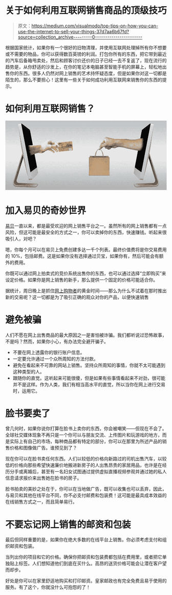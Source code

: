 # 关于如何利用互联网销售商品的顶级技巧

> 原文：<https://medium.com/visualmodo/top-tips-on-how-you-can-use-the-internet-to-sell-your-things-37d7aa6b67fd?source=collection_archive---------0----------------------->

根据国家统计，如果你有一个很好的旧物清理，并使用互联网处理掉所有你不想要或不需要的物品，你可以获得数百英镑的利润。打包你所有的东西，把它带到最近的汽车后备箱甩卖处，然后和顾客讨价还价的日子已经一去不复返了，现在流行的趋势是，从你舒适的沙发上，在你的笔记本电脑甚至智能手机的屏幕上，轻松地出售你的东西。很多人仍然对网上销售的艺术持怀疑态度，但是如果你对这一切都是陌生的，那么不要担心！这里有一些关于如何成功利用互联网来销售你的东西的提示。

# 如何利用互联网销售？

![](img/40fe43627c9f2ec3b0b185faafc9db21.png)

# 加入易贝的奇妙世界

[易贝](https://www.thesun.co.uk/money/4655322/why-you-need-to-read-this-before-selling-anything-on-ebay/)一直以来，都是最受欢迎的网上销售平台之一。虽然所有的网上销售都有一点风险，但这可能是最安全的方式之一，你可以卖掉你的东西，快速赚钱。听起来很吸引人，对吧？

嗯，你每个月可以在易贝上免费创建多达一千个列表。最终价值费将是你交易费用的 10%，包括邮费。这是如果你没有选择通过贝宝，如果你有，然后可能会有额外的费用。

你既可以通过网上拍卖式的竞价系统出售你的东西，也可以通过选择“立即购买”来设定价格。如果你是网上销售的新手，那么提供一个固定的价格可能适合你。

据统计，周日晚上是抓住[网上购物者](https://visualmodo.com/theme/seller-ecommerce-wordpress-theme/)的黄金时间——那么为什么不试着在那时推出新的交易呢？这一切都是为了吸引正确的观众对你的产品，以便快速销售

# 避免被骗

人们不愿在网上出售商品的最大原因之一是害怕被诈骗。我们都听说过恐怖故事，不是吗？然而，如果你小心，有办法完全避开骗子。

*   不要在网上透露你的银行账户信息。
*   一定要允许通过一个众所周知的方法付款。
*   避免在看起来不可靠的网站上销售。坚持众所周知的事情，你就不太可能遇到这种类型的人。
*   跟随你的直觉。这听起来可能很傻，但是如果有些事情看起来不对劲，很可能并不是这样。作为人类，我们有相当高水平的直觉，所以当你在网上进行交易时，运用它。

# 脸书要卖了

曾几何时，如果你说你打算在脸书上卖你的东西，你会被嘲笑——但现在不会了。全球社交媒体现象不再只是一个你可以与朋友交流、上传图片和玩游戏的地方，而是实际上有自己的市场，每种商品都有特定的部分，你可以在那里为所述产品的销售价格和图像做广告。谁预见到了？

现在你可以在脸书卖任何东西。人们以较低的价格向新路过的司机出售汽车，以较低的价格向那些希望快速廉价地搬进新房子的人出售昂贵的家居用品，也许是在经历分手或离婚后，甚至有一名妇女试图通过提供虚拟直播视频参观并通过她的私人信息请求报价来出售她在脸书的房子。

脸书拍卖的美妙之处在于，你可以在当地做广告，既可以收集也可以丢弃，因此，与易贝和其他在线平台不同，你不必支付邮费和包装费！这可能是最具成本效益的在线销售方式之一，而且简单易行。

# 不要忘记网上销售的邮资和包装

最后但同样重要的是，如果你在绝大多数的在线平台上销售。你必须考虑支付和组织邮资和包装。

当列出你的项目和它的价格。确保你把邮资和包装费都包括在费用里，或者把它单独贴上标签。人们想知道他们到底在买什么。高昂的送货价格可能会让潜在客户望而却步。

好处是你可以在家里舒适地购买和打印邮资。皇家邮政也有完全免费且易于使用的服务。有了这个，你就没什么可抱怨的了！